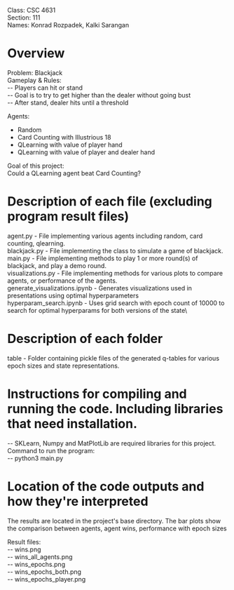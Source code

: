 Class: CSC 4631\
Section: 111\
Names: Konrad Rozpadek, Kalki Sarangan

# Overview

Problem: Blackjack\
Gameplay & Rules:\
-- Players can hit or stand\
-- Goal is to try to get higher than the dealer without going bust\
-- After stand, dealer hits until a threshold

Agents:
- Random
- Card Counting with Illustrious 18
- QLearning with value of player hand
- QLearning with value of player and dealer hand

Goal of this project:\
Could a QLearning agent beat Card Counting?

# Description of each file (excluding program result files)

agent.py - File implementing various agents including random, card counting, qlearning.\
blackjack.py - File implementing the class to simulate a game of blackjack.\
main.py - File implementing methods to play 1 or more round(s) of blackjack, and play a demo round.\
visualizations.py - File implementing methods for various plots to compare agents, or performance of the agents.\
generate_visualizations.ipynb - Generates visualizations used in presentations using optimal hyperparameters\
hyperparam_search.ipynb - Uses grid search with epoch count of 10000 to search for optimal hyperparams for both versions of the state\

# Description of each folder

table - Folder containing pickle files of the generated q-tables for various epoch sizes and state representations.

# Instructions for compiling and running the code. Including libraries that need installation.
-- SKLearn, Numpy and MatPlotLib are required libraries for this project.\
Command to run the program:\
-- python3 main.py

# Location of the code outputs and how they're interpreted
The results are located in the project's base directory. The bar plots show the comparison between agents, agent wins, performance with epoch sizes

Result files:\
-- wins.png\
-- wins_all_agents.png\
-- wins_epochs.png\
-- wins_epochs_both.png\
-- wins_epochs_player.png